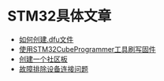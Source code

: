 # STM32具体文章

- [如何创建.dfu文件](create-dfu-file.md)
- [使用STM32CubeProgrammer工具刷写固件](flash-cube-programmer.md)
- [创建一个社区板](./create-community-board.md)
- [故障排除设备连接问题](../getting-started-guides/troubleshooting-device-connection.md)